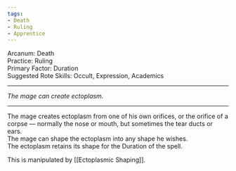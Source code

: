 ```yaml
---
tags:
- Death
- Ruling
- Apprentice
---
```


Arcanum: Death \
Practice: Ruling \
Primary Factor: Duration \
Suggested Rote Skills: Occult, Expression, Academics

---

_The mage can create ectoplasm._

---

The mage creates ectoplasm from one of his own orifices, or the orifice of a corpse — normally the nose or mouth, but sometimes the tear ducts or ears. \
The mage can shape the ectoplasm into any shape he wishes. \
The ectoplasm retains its shape for the Duration of the spell.

This is manipulated by [[Ectoplasmic Shaping]].